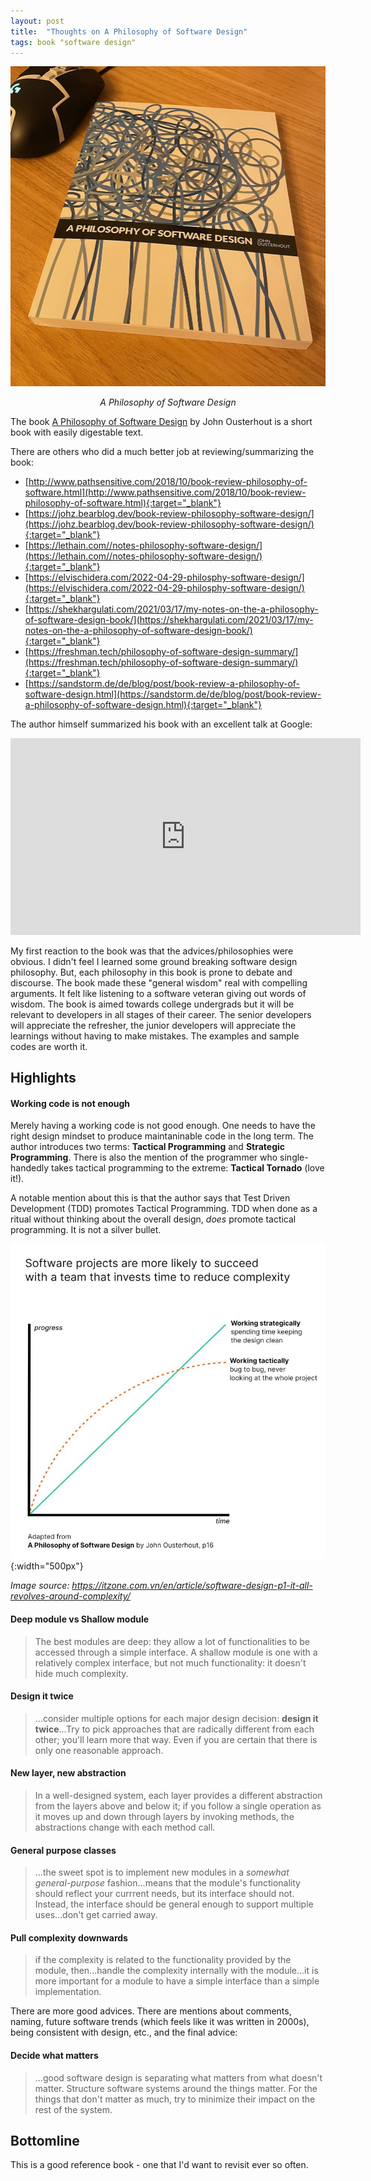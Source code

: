 ```yaml
---
layout: post
title:  "Thoughts on A Philosophy of Software Design"
tags: book "software design"
---
```

![A Philosophy of Software Design](/assets/img/7.jpg)
<p align = "center"><i>A Philosophy of Software Design</i></p>

The book [A Philosophy of Software Design](https://www.amazon.se/dp/173210221X?ref_=cm_sw_r_cp_ud_dp_6Z2G3M186402QX36ZTGM) by John Ousterhout is a short book with easily digestable text.

There are others who did a much better job at reviewing/summarizing the book:
- [http://www.pathsensitive.com/2018/10/book-review-philosophy-of-software.html](http://www.pathsensitive.com/2018/10/book-review-philosophy-of-software.html){:target="_blank"}
- [https://johz.bearblog.dev/book-review-philosophy-software-design/](https://johz.bearblog.dev/book-review-philosophy-software-design/){:target="_blank"}
- [https://lethain.com//notes-philosophy-software-design/](https://lethain.com//notes-philosophy-software-design/){:target="_blank"}
- [https://elvischidera.com/2022-04-29-philosphy-software-design/](https://elvischidera.com/2022-04-29-philosphy-software-design/){:target="_blank"}
- [https://shekhargulati.com/2021/03/17/my-notes-on-the-a-philosophy-of-software-design-book/](https://shekhargulati.com/2021/03/17/my-notes-on-the-a-philosophy-of-software-design-book/){:target="_blank"}
- [https://freshman.tech/philosophy-of-software-design-summary/](https://freshman.tech/philosophy-of-software-design-summary/){:target="_blank"}
- [https://sandstorm.de/de/blog/post/book-review-a-philosophy-of-software-design.html](https://sandstorm.de/de/blog/post/book-review-a-philosophy-of-software-design.html){:target="_blank"}

The author himself summarized his book with an excellent talk at Google: 
<p align="center"><iframe width="560" height="315" src="https://www.youtube.com/embed/bmSAYlu0NcY?controls=0" title="YouTube video player" frameborder="0" allow="accelerometer; autoplay; clipboard-write; encrypted-media; gyroscope; picture-in-picture" allowfullscreen></iframe></p>

My first reaction to the book was that the advices/philosophies were obvious. I didn't feel I learned some ground breaking software design philosophy. But, each philosophy in this book is prone to debate and discourse. The book made these "general wisdom" real with compelling arguments. It felt like listening to a software veteran giving out words of wisdom. The book is aimed towards college undergrads but it will be relevant to developers in all stages of their career. The senior developers will appreciate the refresher, the junior developers will appreciate the learnings without having to make mistakes. The examples and sample codes are worth it.

## Highlights

#### Working code is not enough
Merely having a working code is not good enough. One needs to have the right design mindset to produce maintaninable code in the long term. The author introduces two terms: **Tactical Programming** and **Strategic Programming**. There is also the mention of the programmer who single-handedly takes tactical programming to the extreme: **Tactical Tornado** (love it!). 

A notable mention about this is that the author says that Test Driven Development (TDD) promotes Tactical Programming. TDD when done as a ritual without thinking about the overall design, _does_ promote tactical programming. It is not a silver bullet.

![Tactical vs Strategic](/assets/img/6.jpeg){:width="500px"}
<p><i>Image source: <a href="https://itzone.com.vn/en/article/software-design-p1-it-all-revolves-around-complexity/">
https://itzone.com.vn/en/article/software-design-p1-it-all-revolves-around-complexity/
</a></i></p>

#### Deep module vs Shallow module
> The best modules are deep: they allow a lot of functionalities to be accessed through a simple interface. A shallow module is one with a relatively complex interface, but not much functionality: it doesn't hide much complexity. 

#### Design it twice
> ...consider multiple options for each major design decision: **design it twice**...Try to pick approaches that are radically different from each other; you'll learn more that way. Even if you are certain that there is only one reasonable approach.

#### New layer, new abstraction
> In a well-designed system, each layer provides a different abstraction from the layers above and below it; if you follow a single operation as it moves up and down through layers by invoking methods, the abstractions change with each method call.

#### General purpose classes
> ...the sweet spot is to implement new modules in a _somewhat general-purpose_ fashion...means that the module's functionality should reflect your currrent needs, but its interface should not. Instead, the interface should be general enough to support multiple uses...don't get carried away.

#### Pull complexity downwards

> if the complexity is related to the functionality provided by the module, then...handle the complexity internally with the module...it is more important for a module to have a simple interface than a simple implementation.

There are more good advices. There are mentions about comments, naming, future software trends (which feels like it was written in 2000s), being consistent with design, etc., and the final advice:

#### Decide what matters
> ...good software design is separating what matters from what doesn't matter. Structure software systems around the things matter. For the things that don't matter as much, try to minimize their impact on the rest of the system.

## Bottomline
This is a good reference book - one that I'd want to revisit ever so often.

